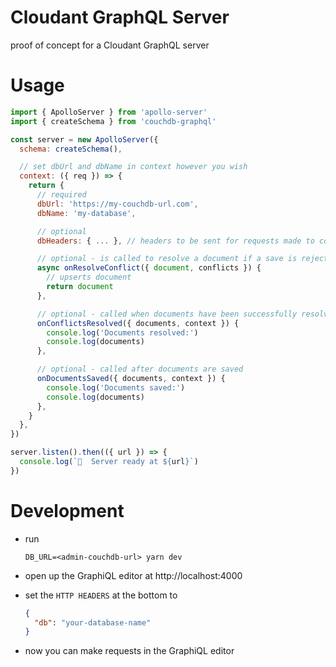 # Cloudant GraphQL Server

proof of concept for a Cloudant GraphQL server

# Usage

```js
import { ApolloServer } from 'apollo-server'
import { createSchema } from 'couchdb-graphql'

const server = new ApolloServer({
  schema: createSchema(),

  // set dbUrl and dbName in context however you wish
  context: ({ req }) => {
    return {
      // required
      dbUrl: 'https://my-couchdb-url.com',
      dbName: 'my-database',

      // optional
      dbHeaders: { ... }, // headers to be sent for requests made to couchdb

      // optional - is called to resolve a document if a save is rejected by a conflict
      async onResolveConflict({ document, conflicts }) {
        // upserts document
        return document
      },

      // optional - called when documents have been successfully resolved
      onConflictsResolved({ documents, context }) {
        console.log('Documents resolved:')
        console.log(documents)
      },

      // optional - called after documents are saved
      onDocumentsSaved({ documents, context }) {
        console.log('Documents saved:')
        console.log(documents)
      },
    }
  },
})

server.listen().then(({ url }) => {
  console.log(`🚀  Server ready at ${url}`)
})
```

# Development

- run

  ```cli
  DB_URL=<admin-couchdb-url> yarn dev
  ```

- open up the GraphiQL editor at http://localhost:4000

- set the `HTTP HEADERS` at the bottom to

  ```json
  {
    "db": "your-database-name"
  }
  ```

- now you can make requests in the GraphiQL editor
